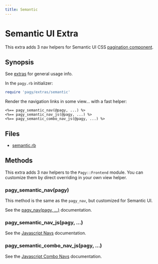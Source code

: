 ```yaml
---
title: Semantic
---
```

# Semantic UI Extra

This extra adds 3 nav helpers for Semantic UI CSS [pagination component](https://semantic-ui.com/collections/menu.html#pagination).

## Synopsis

See [extras](../extras.md) for general usage info.

In the `pagy.rb` initializer:

```ruby
require 'pagy/extras/semantic'
```

Render the navigation links in some view...
with a fast helper:

```erb
<%== pagy_semantic_nav(@pagy, ...) %>
<%== pagy_semantic_nav_js(@pagy, ...) %>
<%== pagy_semantic_combo_nav_js(@pagy, ...) %>
```

## Files

- [semantic.rb](https://github.com/ddnexus/pagy/blob/master/lib/pagy/extras/semantic.rb)

## Methods

This extra adds 3 nav helpers to the `Pagy::Frontend` module. You can customize them by direct overriding in your own view helper.

### pagy_semantic_nav(pagy)

This method is the same as the `pagy_nav`, but customized for Semantic UI.

See the [pagy_nav(pagy, ...)](../api/frontend.md#pagy_navpagy-) documentation.

### pagy_semantic_nav_js(pagy, ...)

See the [Javascript Navs](../api/javascript.md#javascript-navs) documentation.

### pagy_semantic_combo_nav_js(pagy, ...)

See the [Javascript Combo Navs](../api/javascript.md#javascript-combo-navs) documentation.
